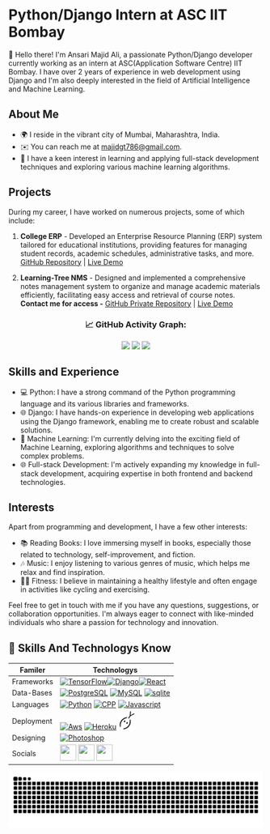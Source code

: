 # Python/Django Intern at ASC IIT Bombay

👋 Hello there! I'm Ansari Majid Ali, a passionate Python/Django developer currently working as an intern at ASC(Application Software Centre) IIT Bombay. I have over 2 years of experience in web development using Django and I'm also deeply interested in the field of Artificial Intelligence and Machine Learning.

## About Me
- 🌍  I reside in the vibrant city of Mumbai, Maharashtra, India.
- ✉️  You can reach me at [majidgt786@gmail.com](mailto:majidgt786@gmail.com).
- 🧠  I have a keen interest in learning and applying full-stack development techniques and exploring various machine learning algorithms.

## Projects

During my career, I have worked on numerous projects, some of which include:

1. **College ERP** - Developed an Enterprise Resource Planning (ERP) system tailored for educational institutions, providing features for managing student records, academic schedules, administrative tasks, and more. [GitHub Repository](https://github.com/Ansarimajid/College-ERP.git) | [Live Demo](https://syncx.pythonanywhere.com/)
   
2. **Learning-Tree NMS** - Designed and implemented a comprehensive notes management system to organize and manage academic materials efficiently, facilitating easy access and retrieval of course notes. **Contact me for access -** [GitHub Private Repository](https://github.com/Ansarimajid) | [Live Demo](https://ansarimajid.pythonanywhere.com/)

<!--   GitHub stats graph -->
<div align="center">
   
### 📈 GitHub Activity Graph:

<img src="https://github-readme-streak-stats.herokuapp.com/?user=Ansarimajid&theme=transparent" width="708px">
<img src="https://github-readme-stats.vercel.app/api?username=Ansarimajid&show_icons=true&theme=transparent" width="400px"></img>
<img src="https://github-readme-stats.vercel.app/api/top-langs/?username=Ansarimajid&theme=transparent&layout=compact" width="303px"></img>

</div>

## Skills and Experience

- 💻 Python: I have a strong command of the Python programming language and its various libraries and frameworks.
- 🌐 Django: I have hands-on experience in developing web applications using the Django framework, enabling me to create robust and scalable solutions.
- 🤖 Machine Learning: I'm currently delving into the exciting field of Machine Learning, exploring algorithms and techniques to solve complex problems.
- 🌐 Full-stack Development: I'm actively expanding my knowledge in full-stack development, acquiring expertise in both frontend and backend technologies.

## Interests

Apart from programming and development, I have a few other interests:

- 📚 Reading Books: I love immersing myself in books, especially those related to technology, self-improvement, and fiction.
- 🎶 Music: I enjoy listening to various genres of music, which helps me relax and find inspiration.
- 🚴‍♂️ Fitness: I believe in maintaining a healthy lifestyle and often engage in activities like cycling and exercising.

Feel free to get in touch with me if you have any questions, suggestions, or collaboration opportunities. I'm always eager to connect with like-minded individuals who share a passion for technology and innovation.


## 🚀 Skills And Technologys Know

| Familer  | Technologys |
| ---      | ---         |
| Frameworks       | <a href="https://www.tensorflow.org/" target="_blank" rel="noreferrer"><img src="https://user-images.githubusercontent.com/25181517/223639822-2a01e63a-a7f9-4a39-8930-61431541bc06.png" width="36" height="36" alt="TensorFlow" /></a><a href="https://www.djangoproject.com/" target="_blank" rel="noreferrer"><img src="https://raw.githubusercontent.com/danielcranney/readme-generator/main/public/icons/skills/django-colored.svg" width="36" height="36" alt="Django" /></a><a href="https://reactjs.org/" target="_blank" rel="noreferrer"><img src="https://raw.githubusercontent.com/danielcranney/readme-generator/main/public/icons/skills/react-colored.svg" width="36" height="36" alt="React" />  |
| Data-Bases      | </a> <a href="https://www.postgresql.org/" target="_blank" rel="noreferrer"><img src="https://user-images.githubusercontent.com/25181517/117208740-bfb78400-adf5-11eb-97bb-09072b6bedfc.png" width="40" height="42" alt="PostgreSQL" /></a> <a href="https://www.mysql.com/" target="_blank" rel="noreferrer"><img src="https://raw.githubusercontent.com/danielcranney/readme-generator/main/public/icons/skills/mysql-colored.svg" width="36" height="36" alt="MySQL" /></a> <a href="https://sqlite.org/" target="_blank" rel="noreferrer"><img src="https://github.com/marwin1991/profile-technology-icons/assets/136815194/82df4543-236b-4e45-9604-5434e3faab17" width="40" height="42" alt="sqlite" /></a> |
| Languages       | <a href="https://www.python.org/" target="_blank" rel="noreferrer"><img src="https://raw.githubusercontent.com/danielcranney/readme-generator/main/public/icons/skills/python-colored.svg" width="36" height="36" alt="Python" /></a> <a href="https://isocpp.org/" target="_blank" rel="noreferrer"><img src="https://user-images.githubusercontent.com/25181517/192106073-90fffafe-3562-4ff9-a37e-c77a2da0ff58.png" width="36" height="36" alt="CPP" /></a> <a href="https://developer.mozilla.org/en-US/docs/Web/JavaScript" target="_blank" rel="noreferrer"><img src="https://raw.githubusercontent.com/danielcranney/readme-generator/main/public/icons/skills/javascript-colored.svg" width="36" height="36" alt="Javascript" /></a>   |
| Deployment      | <a href="https://aws.amazon.com/" target="_blank" rel="noreferrer"><img src="https://raw.githubusercontent.com/dheereshagrwal/colored-icons/master/public/icons/aws/aws.svg" width="42" height="36" alt="Aws" /></a> <a href="https://www.heroku.com/" target="_blank" rel="noreferrer"><img src="https://raw.githubusercontent.com/danielcranney/readme-generator/main/public/icons/skills/heroku-colored.svg" width="36" height="36" alt="Heroku" /></a> <a href="https://www.pythonanywhere.com/" target="_blank" rel="noreferrer"><img src="https://raw.githubusercontent.com/raivo-otp/issuer-icons/master/vectors/pythonanywhere.com/pythonanywhere.svg" width="36" height="36" alt="pythonanywhere" /></a>   |
| Designing       | <a href="https://www.adobe.com/uk/products/photoshop.html" target="_blank" rel="noreferrer"><img src="https://raw.githubusercontent.com/danielcranney/readme-generator/main/public/icons/skills/photoshop-colored.svg" width="36" height="36" alt="Photoshop" /></a>
| Socials       | <a href="https://www.github.com/Ansarimajid" target="_blank" rel="noreferrer"><img src="https://raw.githubusercontent.com/danielcranney/readme-generator/main/public/icons/socials/github.svg" width="32" height="32" /></a> <a href="https://www.linkedin.com/in/majid-ansari-961319221" target="_blank" rel="noreferrer"><img src="https://raw.githubusercontent.com/danielcranney/readme-generator/main/public/icons/socials/linkedin.svg" width="32" height="32" /></a>  <a href="https://www.instagram.com/ansari_majid_ali/" target="_blank" rel="noreferrer"><img src="https://gist.githubusercontent.com/jemminger/91c69559f5ce1cc45cecc1f2614325c6/raw/809bb0a961444f293a1e65fa4ead494bd93a77c6/instagram.svg" width="32" height="32" /></a> |

![](https://github.com/BEPb/BEPb/blob/output/github-contribution-grid-snake.svg)
